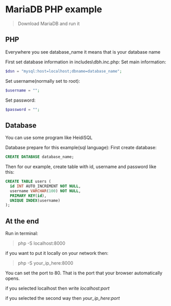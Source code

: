 # MariaDB PHP example

> Download MariaDB and run it

## PHP
Everywhere you see database_name it means that is your database name

First set database information in includes\dbh.inc.php:
Set main information:
```php
$dsn = "mysql:host=localhost;dbname=database_name";
```
Set username(normally set to root):
```php
$username = "";
```
Set password:
```php
$password = "";
```

## Database

You can use some program like HeidiSQL

Database prepare for this example(sql language):
First create database:
```sql
CREATE DATABASE database_name;
```

Then for our example, create table with id, username and password like this:
```sql
CREATE TABLE users (
  id INT AUTO_INCREMENT NOT NULL,
  username VARCHAR(100) NOT NULL,
  PRIMARY KEY(id),
  UNIQUE INDEX(username)
);
```

## At the end

Run in terminal:

> php -S localhost:8000

if you want to put it locally on your network then:

> php -S your_ip_here:8000


You can set the port to 80. That is the port that your browser automatically opens.

if you selected localhost then write *localhost:port*

if you selected the second way then *your_ip_here:port*
